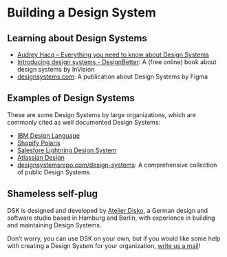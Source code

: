 # Building a Design System

## Learning about Design Systems
* [Audrey Hacq – Everything you need to know about Design Systems](https://uxdesign.cc/everything-you-need-to-know-about-design-systems-54b109851969)
* [Introducing design systems - DesignBetter](https://www.designbetter.co/design-systems-handbook/introducing-design-systems): A (free online) book about design systems by InVision
* [designsystems.com](https://www.designsystems.com): A publication about Design Systems by Figma

## Examples of Design Systems
These are some Design Systems by large organizations, which are commonly cited as well documented Design Systems:

* [IBM Design Language](https://www.ibm.com/design/language/)
* [Shopify Polaris](https://polaris.shopify.com)
* [Salesfore Lightning Design System](https://www.lightningdesignsystem.com)
* [Atlassian Design](https://atlassian.design)
* [designsystemsrepo.com/design-systems](designsystemsrepo.com/design-systems): A comprehensive collection of public Design Systems

## Shameless self-plug

DSK is designed and developed by [Atelier Disko](https://atelierdisko.de), a
German design and software studio based in Hamburg and Berlin, with experience in building
and maintaining Design Systems. 

Don’t worry, you can use DSK on your own, but if you would like some
help with creating a Design System for your organization, [write us a
mail](info@atelierdikso.de)!
